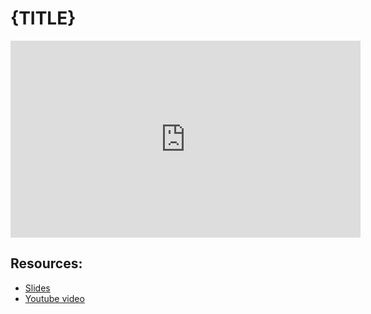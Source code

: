 # {TITLE}
                
<iframe width="560" height="315" src="https://www.youtube-nocookie.com/embed/{VID}?start=0" frameborder="0" allow="accelerometer; autoplay; encrypted-media; gyroscope; picture-in-picture" allowfullscreen="allowfullscreen">
</iframe><BR>

## Resources:
- [Slides](https://github.com/arshare/resources_balagha_pdfs)
- [Youtube video](https://www.youtube.com/watch?v=4PG9uD-pQVo&list=PLzn0qdi6JpdvvXVuJ7kIusNquSxeyKJvc)

